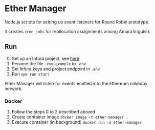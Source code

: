 # Ether Manager

Node.js scripts for setting up event listeners for Round Robin prototype.

It creates `cron jobs` for reallocation assignments among Amara linguists

## Run

0. Set up an Infura project, see [here](https://blog.infura.io/getting-started-with-infura-28e41844cc89/)
1. Rename the file `.env.example` to `.env`
2. Set Infura keys and project endpoint in `.env`
3. Run `npm run start`

Ether Manager will listen for events emitted into the Ethereum rinkedby network.

### Docker

1. Follow the steps 0 to 2 described aboved
2. Create container image `docker image -t ether-manager .`
3. Execute container (in background) `docker run -d ether-manager`